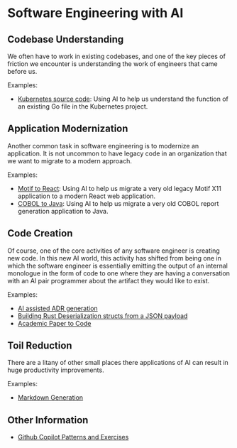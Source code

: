 # Software Engineering with AI

## Codebase Understanding

We often have to work in existing codebases, and one of the key pieces of friction we encounter is understanding the work of engineers that came before us.

Examples:

- [Kubernetes source code](./code-understanding/): Using AI to help us understand the function of an existing Go file in the Kubernetes project.

## Application Modernization

Another common task in software engineering is to modernize an application. It is not uncommon to have legacy code in an organization that we want to migrate to a modern approach.

Examples:

- [Motif to React](./app-modernization/motif-to-react/): Using AI to help us migrate a very old legacy Motif X11 application to a modern React web application.
- [COBOL to Java](./app-modernization/cobol-to-java/): Using AI to help us migrate a very old COBOL report generation application to Java.

## Code Creation

Of course, one of the core activities of any software engineer is creating new code. In this new AI world, this activity has shifted from being one in which the software engineer is essentially emitting the output of an internal monologue in the form of code to one where they are having a conversation with an AI pair programmer about the artifact they would like to exist.

Examples:

- [AI assisted ADR generation](./code-creation/ai-adrs)
- [Building Rust Deserialization structs from a JSON payload](./code-creation/structs-from-json)
- [Academic Paper to Code](./code-creation/paper-to-code/)

## Toil Reduction

There are a litany of other small places there applications of AI can result in huge productivity improvements.

Examples:

- [Markdown Generation](./toil-reduction/markdown-generation/)

## Other Information

- [Github Copilot Patterns and Exercises](https://patterns.hattori.dev)
